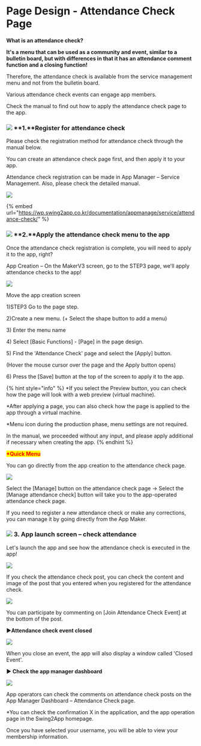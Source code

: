# Page Design - Attendance Check Page

**What is an attendance check?**

**It's a menu that can be used as a community and event, similar to a bulletin board, but with differences in that it has an attendance comment function and a closing function!**

Therefore, the attendance check is available from the service management menu and not from the bulletin board.

Various attendance check events can engage app members.

Check the manual to find out how to apply the attendance check page to the app.

### ![](https://wp.swing2app.co.kr/wp-content/uploads/2018/09/%EB%8B%A8%EB%9D%BD1-1.png) **1.**Register for attendance check

Please check the registration method for attendance check through the manual below.

You can create an attendance check page first, and then apply it to your app.

Attendance check registration can be made in App Manager – Service Management. Also, please check the detailed manual.

![](https://wp.swing2app.co.kr/wp-content/uploads/2022/07/%EC%B6%9C%EC%84%9D%EC%B2%B4%ED%81%AC1\_2020.03.png)

{% embed url="https://wp.swing2app.co.kr/documentation/appmanage/service/attendance-check/" %}

### ![](https://wp.swing2app.co.kr/wp-content/uploads/2018/09/%EB%8B%A8%EB%9D%BD1-1.png) **2.**Apply the attendance check menu to the app

Once the attendance check registration is complete, you will need to apply it to the app, right?

App Creation – On the MakerV3 screen, go to the STEP3 page, we'll apply attendance checks to the app!

![](https://wp.swing2app.co.kr/wp-content/uploads/2022/07/%EC%B6%9C%EC%84%9D%EC%B2%B4%ED%81%AC.png)

Move the app creation screen

1\)STEP3 Go to the page step.

2\)Create a new menu. (+ Select the shape button to add a menu)

3\) Enter the menu name

4\) Select \[Basic Functions] - \[Page] in the page design.

5\) Find the 'Attendance Check' page and select the \[Apply] button.

(Hover the mouse cursor over the page and the Apply button opens)

6\) Press the \[Save] button at the top of the screen to apply it to the app.

{% hint style="info" %}
\*If you select the Preview button, you can check how the page will look with a web preview (virtual machine).

\*After applying a page, you can also check how the page is applied to the app through a virtual machine.

\*Menu icon during the production phase, menu settings are not required.

In the manual, we proceeded without any input, and please apply additional if necessary when creating the app.
{% endhint %}

<mark style="color:red;">**\*Quick Menu**</mark>

You can go directly from the app creation to the attendance check page.

![](https://wp.swing2app.co.kr/wp-content/uploads/2022/07/%EC%B6%9C%EC%84%9D%EC%B2%B4%ED%81%AC2.png)

Select the \[Manage] button on the attendance check page → Select the \[Manage attendance check] button will take you to the app-operated attendance check page.

If you need to register a new attendance check or make any corrections, you can manage it by going directly from the App Maker.

### ![](https://wp.swing2app.co.kr/wp-content/uploads/2018/09/%EB%8B%A8%EB%9D%BD1-1.png) **3.** App launch screen – check attendance&#x20;

Let's launch the app and see how the attendance check is executed in the app!

![](https://wp.swing2app.co.kr/wp-content/uploads/2018/10/%EC%B6%9C%EC%84%9D%EC%B2%B4%ED%81%AC3\_20.03.png)

If you check the attendance check post, you can check the content and image of the post that you entered when you registered for the attendance check.

![](https://wp.swing2app.co.kr/wp-content/uploads/2018/10/%EC%B6%9C%EC%84%9D%EC%B2%B4%ED%81%AC4\_20.03.png)

You can participate by commenting on \[Join Attendance Check Event] at the bottom of the post.

**▶Attendance check event closed**

![](https://wp.swing2app.co.kr/wp-content/uploads/2018/10/%EC%B6%9C%EC%84%9D%EC%B2%B4%ED%81%AC5\_20.03.png)

When you close an event, the app will also display a window called 'Closed Event'.

**▶ Check the app manager dashboard**

![](https://wp.swing2app.co.kr/wp-content/uploads/2018/10/%EC%B6%9C%EC%84%9D%EC%B2%B4%ED%81%AC6\_20.03.png)

App operators can check the comments on attendance check posts on the App Manager Dashboard – Attendance Check page.

\*You can check the confirmation X in the application, and the app operation page in the Swing2App homepage.

Once you have selected your username, you will be able to view your membership information.

